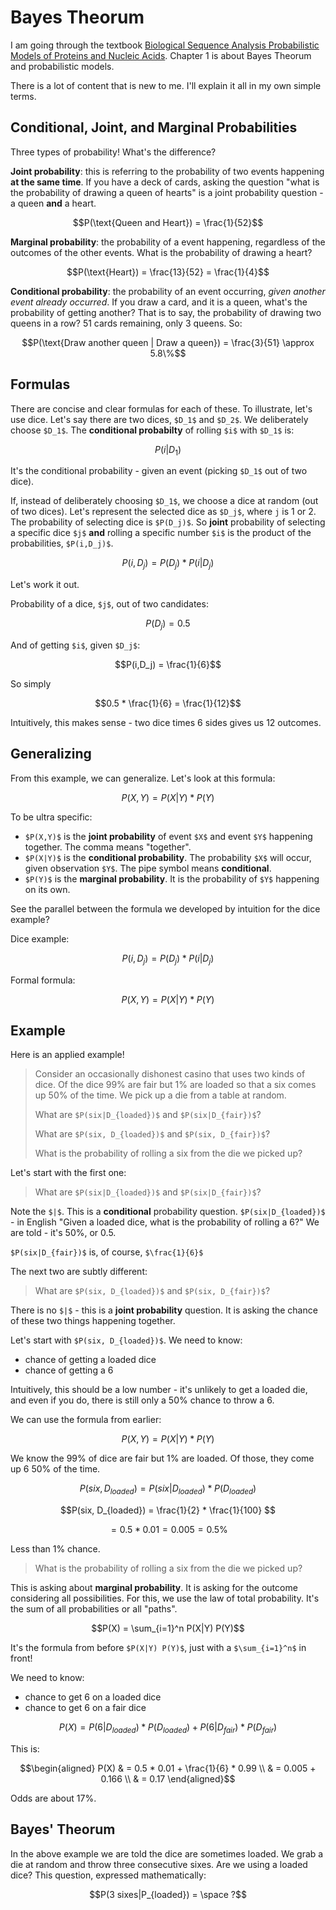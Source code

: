 # Bayes Theorum

I am going through the textbook [Biological Sequence Analysis
Probabilistic Models of Proteins and Nucleic Acids](https://www.cambridge.org/core/books/biological-sequence-analysis/921BB7B78B745198829EF96BC7E0F29D). Chapter 1 is about Bayes Theorum and probabilistic models. 

There is a lot of content that is new to me. I'll explain it all in my own simple terms.

## Conditional, Joint, and Marginal Probabilities

Three types of probability! What's the difference? 

**Joint probability**: this is referring to the probability of two events happening **at the same time**. If you have a deck of cards, asking the question "what is the probability of drawing a queen of hearts" is a joint probability question - a queen **and** a heart.

```math
P(\text{Queen and Heart}) = \frac{1}{52}
```

**Marginal probability**: the probability of a event happening, regardless of the outcomes of the other events. What is the probability of drawing a heart?

```math
P(\text{Heart}) = \frac{13}{52} = \frac{1}{4}
```

**Conditional probability**: the probability of an event occurring, *given another event already occurred*. If you draw a card, and it is a queen, what's the probability of getting another? That is to say, the probability of drawing two queens in a row? 51 cards remaining, only 3 queens. So:

```math
P(\text{Draw another queen | Draw a queen}) = \frac{3}{51} \approx 5.8\%
```

## Formulas

There are concise and clear formulas for each of these. To illustrate, let's use dice. Let's say there are two dices, `$D_1$` and `$D_2$`. We deliberately choose `$D_1$`. The **conditional probabilty** of rolling `$i$` with `$D_1$` is:

```math
P(i|D_1)
```

It's the conditional probability - given an event (picking `$D_1$` out of two dice).

If, instead of deliberately choosing `$D_1$`, we choose a dice at random (out of two dices). Let's represent the selected dice as `$D_j$`, where `j` is 1 or 2. The probability of selecting dice is `$P(D_j)$`. So **joint** probability of selecting a specific dice `$j$` **and** rolling a specific number `$i$` is the product of the probabilities, `$P(i,D_j)$`.

```math
P(i,D_j) = P(D_j) * P(i|D_j)
```

Let's work it out.

Probability of a dice, `$j$`, out of two candidates:

```math
P(D_j) = 0.5
```

And of getting `$i$`, given `$D_j$`:

```math
P(i,D_j) = \frac{1}{6}
```

So simply 
```math
0.5 * \frac{1}{6} = \frac{1}{12}
```

Intuitively, this makes sense - two dice times 6 sides gives us 12 outcomes.

## Generalizing

From this example, we can generalize. Let's look at this formula:

```math
P(X, Y) = P(X|Y) * P(Y)
```

To be ultra specific:

- `$P(X,Y)$` is the **joint probability** of event `$X$` and event `$Y$` happening together. The comma means "together".
- `$P(X|Y)$` is the **conditional probability**. The probability `$X$` will occur, given observation `$Y$`. The pipe symbol means **conditional**.
- `$P(Y)$` is the **marginal probability**. It is the probability of `$Y$` happening on its own.

See the parallel between the formula we developed by intuition for the dice example?

Dice example:

```math
P(i,D_j) = P(D_j) * P(i|D_j)
```

Formal formula:

```math
P(X, Y) = P(X|Y) * P(Y)
```

## Example

Here is an applied example!

> Consider an occasionally dishonest casino that uses two kinds of dice. Of the dice 99% are fair but 1% are loaded so that a six comes up 50% of the time. We pick up a die from a table at random. 
>
> What are `$P(six|D_{loaded})$` and `$P(six|D_{fair})$`?
>
> What are `$P(six, D_{loaded})$` and `$P(six, D_{fair})$`? 
>
> What is the probability of rolling a six from the die we picked up?

Let's start with the first one:

> What are `$P(six|D_{loaded})$` and `$P(six|D_{fair})$`?

Note the `$|$`. This is a **conditional** probability question. `$P(six|D_{loaded})$` - in English "Given a loaded dice, what is the probability of rolling a 6?" We are told - it's 50%, or 0.5.

`$P(six|D_{fair})$` is, of course, `$\frac{1}{6}$`

The next two are subtly different:

> What are `$P(six, D_{loaded})$` and `$P(six, D_{fair})$`? 

There is no `$|$` - this is a **joint probability** question. It is asking the chance of these two things happening together. 

Let's start with `$P(six, D_{loaded})$`. We need to know:

- chance of getting a loaded dice
- chance of getting a 6

Intuitively, this should be a low number - it's unlikely to get a loaded die, and even if you do, there is still only a 50% chance to throw a 6.

We can use the formula from earlier:

```math
P(X, Y) = P(X|Y) * P(Y)
```

We know the 99% of dice are fair but 1% are loaded. Of those, they come up 6 50% of the time.

```math
P(six, D_{loaded}) = P(six|D_{loaded}) * P(D_{loaded}) 
```

```math
P(six, D_{loaded}) = \frac{1}{2} * \frac{1}{100} 
```

```math
= 0.5 * 0.01 
= 0.005 
= 0.5\%
```

Less than 1% chance.

> What is the probability of rolling a six from the die we picked up?

This is asking about **marginal probability**. It is asking for the outcome considering all possibilities. For this, we use the law of total probability. It's the sum of all probabilities or all "paths".

```math
P(X) = \sum_{i=1}^n P(X|Y) P(Y)
```

It's the formula from before `$P(X|Y) P(Y)$`, just with a `$\sum_{i=1}^n$` in front!

We need to know:

- chance to get 6 on a loaded dice
- chance to get 6 on a fair dice

```math
P(X) = P(6|D_{loaded}) * P(D_{loaded}) + P(6|D_{fair}) * P(D_{fair})
```

This is:

```math
\begin{aligned}
P(X) & = 0.5 * 0.01 + \frac{1}{6} * 0.99 \\
& = 0.005 + 0.166 \\
& = 0.17
\end{aligned}
```

Odds are about 17%.

## Bayes' Theorum

In the above example we are told the dice are sometimes loaded. We grab a die at random and throw three consecutive sixes. Are we using a loaded dice? This question, expressed mathematically:

```math
P(3 sixes|P_{loaded}) = \space ?
```
